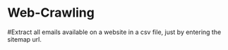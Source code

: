 # Web-Crawling

#Extract all emails available on a website in a csv file, just by entering the sitemap url.
